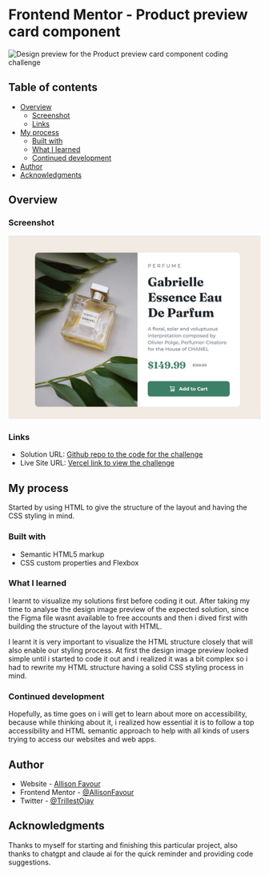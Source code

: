 # Frontend Mentor - Product preview card component

![Design preview for the Product preview card component coding challenge](./design/desktop-preview.jpg)

## Table of contents

- [Overview](#overview)
  - [Screenshot](#screenshot)
  - [Links](#links)
- [My process](#my-process)
  - [Built with](#built-with)
  - [What I learned](#what-i-learned)
  - [Continued development](#continued-development)
- [Author](#author)
- [Acknowledgments](#acknowledgments)



## Overview

### Screenshot

![A screenshot to the output on Mozilla Firefox](./images/product-preview-card-component-desktop.jpg)



### Links

- Solution URL: [Github repo to the code for the challenge](https://github.com/AllisonFavour/fm-challenge4)
- Live Site URL: [Vercel link to view the challenge](https://fm-challenge4.vercel.app)

## My process

Started by using HTML to give the structure of the layout and having the CSS styling in mind.

### Built with

- Semantic HTML5 markup
- CSS custom properties and Flexbox



### What I learned

I learnt to visualize my solutions first before coding it out. After taking my time to analyse the design image preview of the expected solution, since the Figma file wasnt available to free accounts and then i dived first with building the structure of the layout with HTML.

I learnt it is very important to visualize the HTML structure closely that will also enable our styling process. At first the design image preview looked simple until i started to code it out and i realized it was a bit complex so i had to rewrite my HTML structure having a solid CSS styling process in mind.


### Continued development

Hopefully, as time goes on i will get to learn about more on accessibility, because while thinking about it, i realized how essential it is to follow a top accessibility and HTML semantic approach to help with all kinds of users trying to access our websites and web apps.



## Author

- Website - [Allison Favour](https://allison-favour-portfolio-darkmode.vercel.app/)
- Frontend Mentor - [@AllisonFavour](https://www.frontendmentor.io/profile/AllisonFavour)
- Twitter - [@TrillestOjay](https://x.com/TrillestOjay)


## Acknowledgments

Thanks to myself for starting and finishing this particular project, also thanks to chatgpt and claude ai for the quick reminder and providing code suggestions.